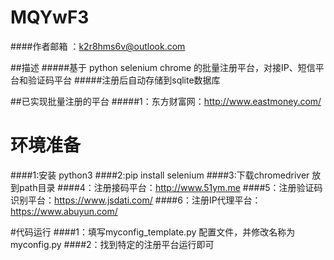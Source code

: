 # MQYwF3
####作者邮箱 ：k2r8hms6v@outlook.com


##描述
#####基于 python selenium chrome 的批量注册平台，对接IP、短信平台和验证码平台
#####注册后自动存储到sqlite数据库

##已实现批量注册的平台
#####1：东方财富网：http://www.eastmoney.com/

# 环境准备
####1:安装 python3
####2:pip install selenium
####3:下载chromedriver 放到path目录
####4：注册接码平台：http://www.51ym.me
####5：注册验证码识别平台：https://www.jsdati.com/
####6：注册IP代理平台：https://www.abuyun.com/

#代码运行
####1：填写myconfig_template.py 配置文件，并修改名称为myconfig.py
####2：找到特定的注册平台运行即可
